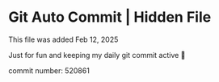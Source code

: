# Git Auto Commit | Hidden File

This file was added Feb 12, 2025

Just for fun and keeping my daily git commit active 🤪

commit number: 520861
